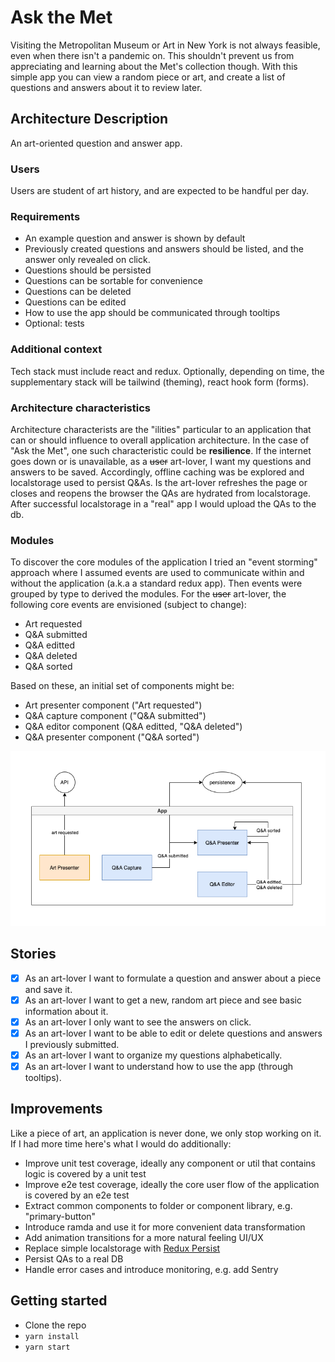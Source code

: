 # Ask the Met

Visiting the Metropolitan Museum or Art in New York is not always feasible, even when there isn't a pandemic on. This shouldn't prevent us from appreciating and learning about the Met's collection though. With this simple app you can view a random piece or art, and create a list of questions and answers about it to review later.

## Architecture Description

An art-oriented question and answer app.

### Users

Users are student of art history, and are expected to be handful per day.

### Requirements

- An example question and answer is shown by default
- Previously created questions and answers should be listed, and the answer only revealed on click.
- Questions should be persisted
- Questions can be sortable for convenience
- Questions can be deleted
- Questions can be edited
- How to use the app should be communicated through tooltips
- Optional: tests

### Additional context

Tech stack must include react and redux. Optionally, depending on time, the supplementary stack will be tailwind (theming), react hook form (forms).

### Architecture characteristics

Architecture characterists are the "ilities" particular to an application that can or should influence to overall application architecture. In the case of "Ask the Met", one such characteristic could be **resilience**. If the internet goes down or is unavailable, as a ~~user~~ art-lover, I want my questions and answers to be saved. Accordingly, offline caching was be explored and localstorage used to persist Q&As. Is the art-lover refreshes the page or closes and reopens the browser the QAs are hydrated from localstorage. After successful localstorage in a "real" app I would upload the QAs to the db.

### Modules

To discover the core modules of the application I tried an "event storming" approach where I assumed events are used to communicate within and without the application (a.k.a a standard redux app). Then events were grouped by type to derived the modules. For the ~~user~~ art-lover, the following core events are envisioned (subject to change):

- Art requested
- Q&A submitted
- Q&A editted
- Q&A deleted
- Q&A sorted

Based on these, an initial set of components might be:

- Art presenter component ("Art requested")
- Q&A capture component ("Q&A submitted")
- Q&A editor component (Q&A editted, "Q&A deleted")
- Q&A presenter component ("Q&A sorted")

![modules](./assets/ask-the-met.png)

## Stories

- [x] As an art-lover I want to formulate a question and answer about a piece and save it.
- [x] As an art-lover I want to get a new, random art piece and see basic information about it.
- [x] As an art-lover I only want to see the answers on click.
- [x] As an art-lover I want to be able to edit or delete questions and answers I previously submitted.
- [x] As an art-lover I want to organize my questions alphabetically.
- [x] As an art-lover I want to understand how to use the app (through tooltips).

## Improvements

Like a piece of art, an application is never done, we only stop working on it. If I had more time here's what I would do additionally:

- Improve unit test coverage, ideally any component or util that contains logic is covered by a unit test
- Improve e2e test coverage, ideally the core user flow of the application is covered by an e2e test
- Extract common components to folder or component library, e.g. "primary-button"
- Introduce ramda and use it for more convenient data transformation
- Add animation transitions for a more natural feeling UI/UX
- Replace simple localstorage with [Redux Persist](https://www.npmjs.com/package/redux-persist)
- Persist QAs to a real DB
- Handle error cases and introduce monitoring, e.g. add Sentry

## Getting started

- Clone the repo
- `yarn install`
- `yarn start`
